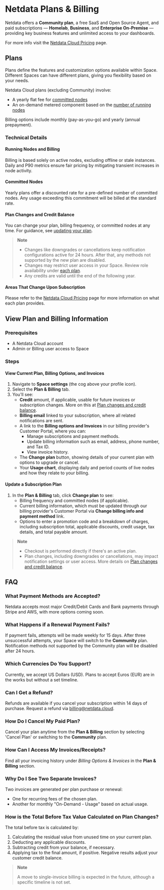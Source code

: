 # Netdata Plans & Billing

Netdata offers a **Community plan**, a free SaaS and Open Source Agent, and paid subscriptions — **Homelab**, **Business**, and **Enterprise On-Premise** — providing key business features and unlimited access to your dashboards.

For more info visit the [Netdata Cloud Pricing](https://netdata.cloud/pricing) page.

## Plans

Plans define the features and customization options available within Space. Different Spaces can have different plans, giving you flexibility based on your needs.

Netdata Cloud plans (excluding Community) involve:

- A yearly flat fee for [committed nodes](#committed-nodes)
- An on-demand metered component based on the [number of running nodes](#running-nodes-and-billing)

Billing options include monthly (pay-as-you-go) and yearly (annual prepayment).

### Technical Details

#### Running Nodes and Billing

Billing is based solely on active nodes, excluding offline or stale instances. Daily and P90 metrics ensure fair pricing by mitigating transient increases in node activity.

#### Committed Nodes

Yearly plans offer a discounted rate for a pre-defined number of committed nodes. Any usage exceeding this commitment will be billed at the standard rate.

#### Plan Changes and Credit Balance

You can change your plan, billing frequency, or committed nodes at any time. For guidance, see [updating your plan](#update-a-subscription-plan).

> **Note**
>
> - Changes like downgrades or cancellations keep notification configurations active for 24 hours. After that, any methods not supported by the new plan are disabled.
> - Changes may restrict user access in your Space. Review role availability under [each plan](https://netdata.cloud/pricing).
> - Any credits are valid until the end of the following year.

#### Areas That Change Upon Subscription

Please refer to the [Netdata Cloud Pricing](https://netdata.cloud/pricing) page for more information on what each plan provides.

## View Plan and Billing Information

### Prerequisites

- A Netdata Cloud account
- Admin or Billing user access to Space

### Steps

#### View Current Plan, Billing Options, and Invoices

1. Navigate to **Space settings** (the cog above your profile icon).
2. Select the **Plan & Billing** tab.
3. You'll see:
    - **Credit** amount, if applicable, usable for future invoices or subscription changes. More on this at [Plan changes and credit balance](/docs/netdata-cloud/view-plan-and-billing.md#plan-changes-and-credit-balance).
    - **Billing email** linked to your subscription, where all related notifications are sent.
    - A link to the **Billing options and Invoices** in our billing provider's Customer Portal, where you can:
        - Manage subscriptions and payment methods.
        - Update billing information such as email, address, phone number, and Tax ID.
        - View invoice history.
    - The **Change plan** button, showing details of your current plan with options to upgrade or cancel.
    - Your **Usage chart**, displaying daily and period counts of live nodes and how they relate to your billing.

#### Update a Subscription Plan

1. In the **Plan & Billing** tab, click **Change plan** to see:
    - Billing frequency and committed nodes (if applicable).
    - Current billing information, which must be updated through our billing provider's Customer Portal via **Change billing info and payment method** link.
    - Options to enter a promotion code and a breakdown of charges, including subscription total, applicable discounts, credit usage, tax details, and total payable amount.

> **Note**
>
> - Checkout is performed directly if there's an active plan.
> - Plan changes, including downgrades or cancellations, may impact notification settings or user access. More details on [Plan changes and credit balance](/docs/netdata-cloud/view-plan-and-billing.md#plan-changes-and-credit-balance).

## FAQ

### What Payment Methods are Accepted?

Netdata accepts most major Credit/Debit Cards and Bank payments through Stripe and AWS, with more options coming soon.

### What Happens if a Renewal Payment Fails?

If payment fails, attempts will be made weekly for 15 days. After three unsuccessful attempts, your Space will switch to the **Community** plan. Notification methods not supported by the Community plan will be disabled after 24 hours.

### Which Currencies Do You Support?

Currently, we accept US Dollars (USD). Plans to accept Euros (EUR) are in the works but without a set timeline.

### Can I Get a Refund?

Refunds are available if you cancel your subscription within 14 days of purchase. Request a refund via [billing@netdata.cloud](mailto:billing@netdata.cloud).

### How Do I Cancel My Paid Plan?

Cancel your plan anytime from the **Plan & Billing** section by selecting 'Cancel Plan' or switching to the **Community** plan.

### How Can I Access My Invoices/Receipts?

Find all your invoicing history under _Billing Options & Invoices_ in the **Plan & Billing** section.

### Why Do I See Two Separate Invoices?

Two invoices are generated per plan purchase or renewal:

- One for recurring fees of the chosen plan.
- Another for monthly "On-Demand - Usage" based on actual usage.

### How is the **Total Before Tax** Value Calculated on Plan Changes?

The total before tax is calculated by:

1. Calculating the residual value from unused time on your current plan.
2. Deducting any applicable discounts.
3. Subtracting credit from your balance, if necessary.
4. Applying tax to the final amount, if positive. Negative results adjust your customer credit balance.

> **Note**
>
> A move to single-invoice billing is expected in the future, although a specific timeline is not set.

